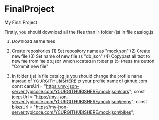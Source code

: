 # FinalProject
My Final Project

Firstly, you should download all the files than in folder (js) in file catalog.js 

1. Download all the files

2. Create repositories
      (1) Set repository name as "mockjson"
      (2) Create new file
      (3) Set name of new file as "db.json"
      (4) Copypast all text to new file from file db.json which located in folder js
      (5) Press the button "Commit new file"
      
3. In folder (js) in file catalog.js you should change the profile name instead of YOURGITHUBISHERE to your profile name of github.com
const carsUrl =
	"https://my-json-server.typicode.com/YOURGITHUBISHERE/mockjson/cars";
const jeepsUrl =
	"https://my-json-server.typicode.com/YOURGITHUBISHERE/mockjson/jeeps";
const bikesUrl =
	"https://my-json-server.typicode.com/YOURGITHUBISHERE/mockjson/bikes";
  
